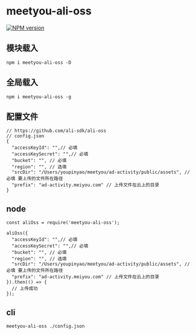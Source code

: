 # meetyou-ali-oss

[![NPM version][npm-image]][npm-url]

[npm-image]: https://img.shields.io/npm/v/meetyou-ali-oss.svg?style=flat-square
[npm-url]: https://www.npmjs.com/package/meetyou-ali-oss


## 模块载入
```
npm i meetyou-ali-oss -D
```

## 全局载入
```
npm i meetyou-ali-oss -g
```

## 配置文件
```
// https://github.com/ali-sdk/ali-oss
// config.json
{
  "accessKeyId": "",// 必填
  "accessKeySecret": "",// 必填
  "bucket": "", // 必填
  "region": "", // 选填
  "srcDir": "/Users/youpinyao/meetyou/ad-activity/public/assets", // 必填 要上传的文件所在路径
  "prefix": "ad-activity.meiyou.com" // 上传文件在云上的目录
}
```

## node

```
const aliOss = require('meetyou-ali-oss');

aliOss({
  "accessKeyId": "",// 必填
  "accessKeySecret": "",// 必填
  "bucket": "", // 必填
  "region": "", // 选填
  "srcDir": "/Users/youpinyao/meetyou/ad-activity/public/assets", // 必填 要上传的文件所在路径
  "prefix": "ad-activity.meiyou.com" // 上传文件在云上的目录
}).then(() => {
  // 上传成功
});
```

## cli

```
meetyou-ali-oss ./config.json
```
